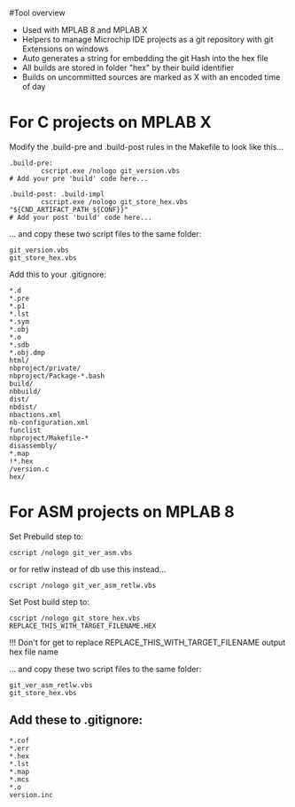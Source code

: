 
#Tool overview
- Used with MPLAB 8 and MPLAB X
- Helpers to manage Microchip IDE projects as a git repository with git Extensions on windows
- Auto generates a string for embedding the git Hash into the hex file
- All builds are stored in folder "hex" by their build identifier
- Builds on uncommitted sources are marked as X with an encoded time of day  

# For C projects on MPLAB X #

Modify the .build-pre and .build-post rules in the Makefile to look like this...

    .build-pre:    
            cscript.exe /nologo git_version.vbs
    # Add your pre 'build' code here...

    .build-post: .build-impl
            cscript.exe /nologo git_store_hex.vbs "${CND_ARTIFACT_PATH_${CONF}}"
    # Add your post 'build' code here...

... and copy these two script files to the same folder:

	git_version.vbs
	git_store_hex.vbs


  Add this to your .gitignore:

    *.d
    *.pre
    *.p1
    *.lst
    *.sym
    *.obj
    *.o
    *.sdb
    *.obj.dmp
    html/
    nbproject/private/
    nbproject/Package-*.bash
    build/
    nbbuild/
    dist/
    nbdist/
    nbactions.xml
    nb-configuration.xml
    funclist
    nbproject/Makefile-*
    disassembly/
    *.map
    !*.hex
    /version.c
    hex/





# For ASM projects on MPLAB 8 #


Set Prebuild step to:

	cscript /nologo git_ver_asm.vbs

or for retlw instead of db use this instead...

	cscript /nologo git_ver_asm_retlw.vbs

Set Post build step to:

	cscript /nologo git_store_hex.vbs REPLACE_THIS_WITH_TARGET_FILENAME.HEX

!!! Don't for get to replace REPLACE_THIS_WITH_TARGET_FILENAME output hex file name

... and copy these two script files to the same folder:

	git_ver_asm_retlw.vbs
	git_store_hex.vbs


## Add these to .gitignore: ##

	*.cof
	*.err
	*.hex
	*.lst
	*.map
	*.mcs
	*.o
	version.inc
